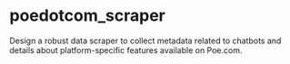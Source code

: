 # poedotcom_scraper
Design a robust data scraper to collect metadata related to chatbots and details about platform-specific features available on Poe.com.
